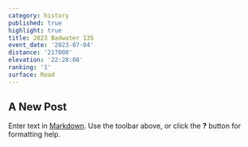```yaml
---
category: history
published: true
highlight: true
title: 2023 Badwater 135
event_date: '2023-07-04'
distance: '217000'
elevation: '22:28:08'
ranking: '1'
surface: Road
---
```

## A New Post

Enter text in [Markdown](http://daringfireball.net/projects/markdown/). Use the toolbar above, or click the **?** button for formatting help.
